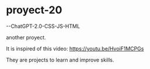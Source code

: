 # proyect-20
--ChatGPT-2.0-CSS-JS-HTML

another proyect.

It is inspired of this video: https://youtu.be/HvoiF1MCPGs

They are projects to learn and improve skills.
